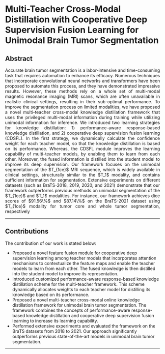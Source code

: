 # Multi-Teacher Cross-Modal Distillation with Cooperative Deep Supervision Fusion Learning for Unimodal Brain Tumor Segmentation

Abstract
---
<p align="justify">
Accurate brain tumor segmentation is a labor-intensive and time-consuming task that requires automation to enhance its efficacy. Numerous techniques that incorporate convolutional neural networks and transformers have been proposed to automate this process, and they have demonstrated impressive results. However, these methods rely on a whole set of multi-modal magnetic resonance imaging (MRI) scans, which are often unavailable in realistic clinical settings, resulting in their sub-optimal performance. To improve the segmentation process on limited modalities, we have proposed a novel multi-teacher cross-modal knowledge distillation framework that uses the privileged multi-modal information during training while utilizing unimodal information for inference. We introduced two learning strategies for knowledge distillation: 1) performance-aware response-based knowledge distillation, and 2) cooperative deep supervision fusion learning (CDSFL). In the first strategy, we dynamically calculate the confidence weight for each teacher model, so that the knowledge distillation is based on its performance. Whereas, the CDSFL module improves the learning capability of multi-teacher models, by enabling them to learn from each other. Moreover, the fused information is distilled into the student model to improve its deep supervision. Our framework focuses on the unimodal segmentation of the $T_{1ce}$ MRI sequence, which is widely available in clinical settings, structurally similar to the $T_1$ modality, and contains sufficient information for segmentation. Extensive experiments on different datasets (such as BraTS-2018, 2019, 2020, and 2021) demonstrate that our framework outperforms previous methods on unimodal segmentation of the $T_{1ce}$ and $T_1$ modalities. For instance, our framework achieves dice scores of $91.56\%$ and $87.14\%$ on the BraTS-2021 dataset using $T_{1ce}$ modality for tumor core and whole tumor segmentation, respectively

---
Contributions
---
The contribution of our work is stated below:

  - Proposed a novel feature fusion module for cooperative deep supervision learning among teacher models that incorporates attention mechanisms to contextualize the feature maps and enable the teacher models to learn from each other. The fused knowledge is then distilled into the student model to improve its representation.
  - Introduced customized performance-aware response-based knowledge distillation scheme for the multi-teacher framework. This scheme dynamically allocates weights to each teacher model for distilling its knowledge based on its performance.
  - Proposed a novel multi-teacher cross-modal online knowledge distillation framework for unimodal brain tumor segmentation. The framework combines the concepts of performance-aware response-based knowledge distillation and cooperative deep supervision fusion learning to increase its learning capability. 
  - Performed extensive experiments and evaluated the framework on the BraTS datasets from 2018 to 2021. Our approach significantly outperforms previous state-of-the-art models in unimodal brain tumor segmentation. 

---
</p>
